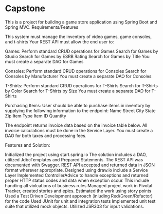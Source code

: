 # Capstone
This is a project for building a game store application using Spring Boot and Spring MVC. 
Requirements/Features

This system must manage the inventory of video games, game consoles, and t-shirts
Your REST API must allow the end user to:

Games:
Perform standard CRUD operations for Games
Search for Games by Studio
Search for Games by ESRB Rating
Search for Games by Title
You must create a separate DAO for Games

Consoles:
Perform standard CRUD operations for Consoles
Search for Consoles by Manufacturer
You must create a separate DAO for Consoles

T-Shirts:
Perform standard CRUD operations for T-Shirts
Search for T-Shirts by Color
Search for T-Shirts by Size
You must create a separate DAO for T-Shirts

Purchasing Items:
User should be able to purchase items in inventory by supplying the following information to the endpoint:
Name
Street
City
State
Zip
Item Type
Item ID
Quantity

The endpoint returns invoice data based on the invoice table below.
All invoice calculations must be done in the Service Layer.
You must create a DAO for both taxes and processing fees.

Features and Solution:

Initialized the project using start.spring.io
The solution includes a DAO, utilized JdbcTemplates and Prepared Statements.
The REST API was documented with Swagger.
REST API accepted and returned data in JSON format wherever appropriate.
Designed using draw.io include a Service Layer
Implemented ControllerAdvice to handle exceptions and returned proper HTTP status codes and data when exception occur. 
This include handling all violoations of business rules
Managed project work in Pivotal Tracker, created stories and epics.
Estimated the work using story points
Used a Test Driven Development approach (inluding Red/Green/Refactor) for the code
Used JUnit for unit and integration tests
Implemented unit test suite that utilized mock objects. 
Utilized JSR303 for input validations.
